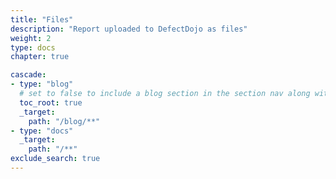 ```yaml
---
title: "Files"
description: "Report uploaded to DefectDojo as files"
weight: 2
type: docs
chapter: true

cascade:
- type: "blog"
  # set to false to include a blog section in the section nav along with docs
  toc_root: true
  _target:
    path: "/blog/**"
- type: "docs"
  _target:
    path: "/**"
exclude_search: true
---
```

